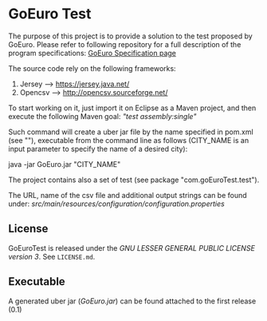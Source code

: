 GoEuro Test
===================

The purpose of this project is to provide a solution to the test proposed by GoEuro. Please refer to following repository for a full description of the program specifications: [GoEuro Specification page](https://github.com/goeuro/dev-test/)

The source code rely on the following frameworks:

1. Jersey  --> https://jersey.java.net/
2. Opencsv --> http://opencsv.sourceforge.net/ 

To start working on it, just import it on Eclipse as a Maven project, and then execute the following Maven goal: _"test assembly:single"_

Such command will create a uber jar file by the name specified in pom.xml (see "<finalName></finalName>"), executable from the command line as follows (CITY_NAME is an input parameter to specify the name of a desired city):

java -jar GoEuro.jar "CITY_NAME" 

The project contains also a set of test (see package "com.goEuroTest.test").

The URL, name of the csv file and additional output strings can be found under: _src/main/resources/configuration/configuration.properties_

## License

GoEuroTest is released under the *GNU LESSER GENERAL PUBLIC LICENSE version 3*.  See `LICENSE.md`.


## Executable

A generated uber jar (_GoEuro.jar_) can be found attached to the first release (0.1)




